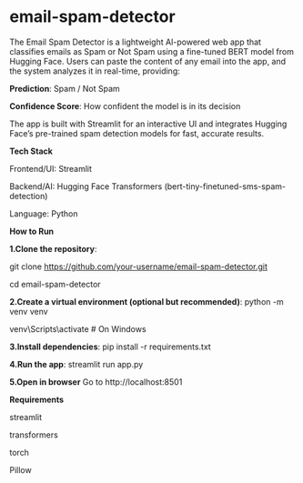 # email-spam-detector
The Email Spam Detector is a lightweight AI-powered web app that classifies emails as Spam or Not Spam using a fine-tuned BERT model from Hugging Face.
Users can paste the content of any email into the app, and the system analyzes it in real-time, providing:

**Prediction**: Spam / Not Spam


**Confidence Score**: How confident the model is in its decision

The app is built with Streamlit for an interactive UI and integrates Hugging Face’s pre-trained spam detection models for fast, accurate results.

 **Tech Stack**

Frontend/UI: Streamlit

Backend/AI: Hugging Face Transformers (bert-tiny-finetuned-sms-spam-detection)

Language: Python

**How to Run**

**1.Clone the repository**:

git clone https://github.com/your-username/email-spam-detector.git

cd email-spam-detector

**2.Create a virtual environment (optional but recommended)**:
python -m venv venv

venv\Scripts\activate      # On Windows

**3.Install dependencies**:
pip install -r requirements.txt

**4.Run the app**:
streamlit run app.py

**5.Open in browser**
Go to  http://localhost:8501

**Requirements**

streamlit

transformers

torch

Pillow


